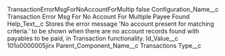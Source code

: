 <?xml version="1.0" encoding="UTF-8"?>
<CustomMetadata xmlns="http://soap.sforce.com/2006/04/metadata" xmlns:xsi="http://www.w3.org/2001/XMLSchema-instance" xmlns:xsd="http://www.w3.org/2001/XMLSchema">
    <label>TransactionErrorMsgForNoAccountForMultip</label>
    <protected>false</protected>
    <values>
        <field>Configuration_Name__c</field>
        <value xsi:type="xsd:string">Transaction Error Msg For No Account For Multiple Payee Found</value>
    </values>
    <values>
        <field>Help_Text__c</field>
        <value xsi:type="xsd:string">Stores the error message &apos;No account present for matching criteria.&apos; to be shown when there are no account records found with payables to be paid, in Transaction functionality.</value>
    </values>
    <values>
        <field>Id_Value__c</field>
        <value xsi:type="xsd:string">101o0000005jirx</value>
    </values>
    <values>
        <field>Parent_Component_Name__c</field>
        <value xsi:type="xsd:string">Transactions</value>
    </values>
    <values>
        <field>Type__c</field>
        <value xsi:nil="true"/>
    </values>
</CustomMetadata>
